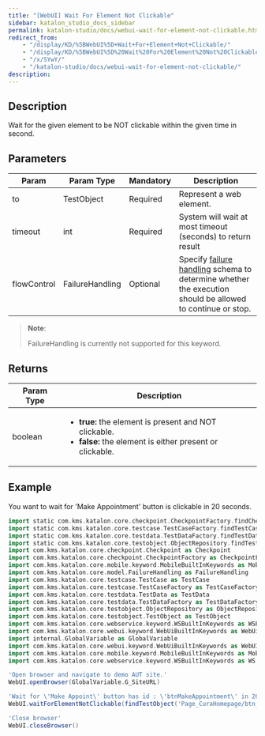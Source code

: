 ```yaml
---
title: "[WebUI] Wait For Element Not Clickable" 
sidebar: katalon_studio_docs_sidebar
permalink: katalon-studio/docs/webui-wait-for-element-not-clickable.html 
redirect_from:
    - "/display/KD/%5BWebUI%5D+Wait+For+Element+Not+Clickable/"
    - "/display/KD/%5BWebUI%5D%20Wait%20For%20Element%20Not%20Clickable/"
    - "/x/SYwY/"
    - "/katalon-studio/docs/webui-wait-for-element-not-clickable/"
description: 
---
```

Description
-----------

Wait for the given element to be NOT clickable within the given time in second.

Parameters
----------

| Param | Param Type | Mandatory | Description |
| --- | --- | --- | --- |
| to | TestObject | Required | Represent a web element. |
| timeout | int | Required | System will wait at most timeout (seconds) to return result |
| flowControl | FailureHandling | Optional | Specify [failure handling](/x/qAAM) schema to determine whether the execution should be allowed to continue or stop. | 

> **Note**: 
> 
> FailureHandling is currently not supported for this keyword.

Returns
-------

<table><thead><tr><th>Param Type</th><th>Description</th></tr></thead><tbody><tr><td>boolean</td><td><ul><li><strong>true: </strong>the element is present and NOT clickable.</li><li><strong>false: </strong>the element is either present or clickable.</li></ul></td></tr></tbody></table>

Example
-------

You want to wait for 'Make Appointment' button is clickable in 20 seconds.

```groovy
import static com.kms.katalon.core.checkpoint.CheckpointFactory.findCheckpoint
import static com.kms.katalon.core.testcase.TestCaseFactory.findTestCase
import static com.kms.katalon.core.testdata.TestDataFactory.findTestData
import static com.kms.katalon.core.testobject.ObjectRepository.findTestObject
import com.kms.katalon.core.checkpoint.Checkpoint as Checkpoint
import com.kms.katalon.core.checkpoint.CheckpointFactory as CheckpointFactory
import com.kms.katalon.core.mobile.keyword.MobileBuiltInKeywords as MobileBuiltInKeywords
import com.kms.katalon.core.model.FailureHandling as FailureHandling
import com.kms.katalon.core.testcase.TestCase as TestCase
import com.kms.katalon.core.testcase.TestCaseFactory as TestCaseFactory
import com.kms.katalon.core.testdata.TestData as TestData
import com.kms.katalon.core.testdata.TestDataFactory as TestDataFactory
import com.kms.katalon.core.testobject.ObjectRepository as ObjectRepository
import com.kms.katalon.core.testobject.TestObject as TestObject
import com.kms.katalon.core.webservice.keyword.WSBuiltInKeywords as WSBuiltInKeywords
import com.kms.katalon.core.webui.keyword.WebUiBuiltInKeywords as WebUiBuiltInKeywords
import internal.GlobalVariable as GlobalVariable
import com.kms.katalon.core.webui.keyword.WebUiBuiltInKeywords as WebUI
import com.kms.katalon.core.mobile.keyword.MobileBuiltInKeywords as Mobile
import com.kms.katalon.core.webservice.keyword.WSBuiltInKeywords as WS

'Open browser and navigate to demo AUT site.'
WebUI.openBrowser(GlobalVariable.G_SiteURL)

'Wait for \'Make Appoint\' button has id : \'btnMakeAppointment\' in 20 seconds'
WebUI.waitForElementNotClickable(findTestObject('Page_CuraHomepage/btn_MakeAppointment'), 20)

'Close browser'
WebUI.closeBrowser()
```